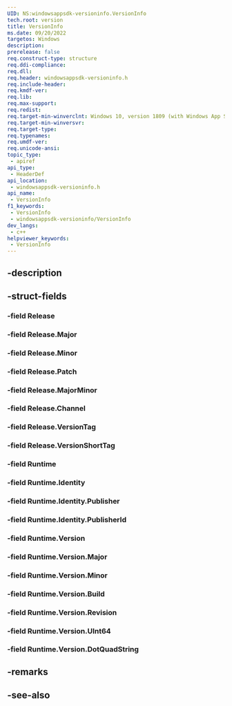 ```yaml
---
UID: NS:windowsappsdk-versioninfo.VersionInfo
tech.root: version
title: VersionInfo
ms.date: 09/20/2022
targetos: Windows
description: 
prerelease: false
req.construct-type: structure
req.ddi-compliance: 
req.dll: 
req.header: windowsappsdk-versioninfo.h
req.include-header: 
req.kmdf-ver: 
req.lib: 
req.max-support: 
req.redist: 
req.target-min-winverclnt: Windows 10, version 1809 (with Windows App SDK 1.0 Stable or later)
req.target-min-winversvr: 
req.target-type: 
req.typenames: 
req.umdf-ver: 
req.unicode-ansi: 
topic_type:
 - apiref
api_type:
 - HeaderDef
api_location:
 - windowsappsdk-versioninfo.h
api_name:
 - VersionInfo
f1_keywords:
 - VersionInfo
 - windowsappsdk-versioninfo/VersionInfo
dev_langs:
 - c++
helpviewer_keywords:
 - VersionInfo
---
```


## -description

## -struct-fields

### -field Release

### -field Release.Major

### -field Release.Minor

### -field Release.Patch

### -field Release.MajorMinor

### -field Release.Channel

### -field Release.VersionTag

### -field Release.VersionShortTag

### -field Runtime

### -field Runtime.Identity

### -field Runtime.Identity.Publisher

### -field Runtime.Identity.PublisherId

### -field Runtime.Version

### -field Runtime.Version.Major

### -field Runtime.Version.Minor

### -field Runtime.Version.Build

### -field Runtime.Version.Revision

### -field Runtime.Version.UInt64

### -field Runtime.Version.DotQuadString

## -remarks

## -see-also

